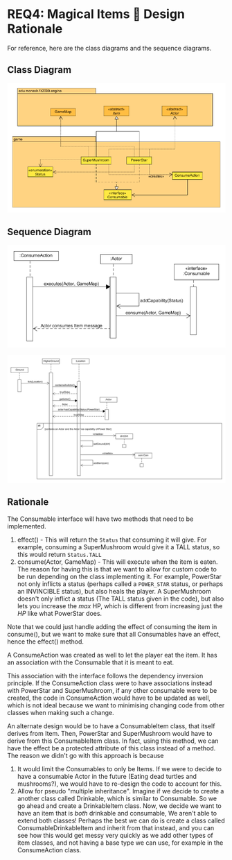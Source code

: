 # REQ4: Magical Items :mushroom: Design Rationale

For reference, here are the class diagrams and the sequence diagrams.

## Class Diagram

![req4 class diagram](./REQ4_class.png "REQ4 Class Diagram")

## Sequence Diagram

![req4 sequence diagram](./REQ4_sequence.png "REQ4 Sequence Diagram")

![req4 sequence diagram2](./REQ4_sequence2.png "REQ4 Sequence Diagram 2")

## Rationale

The Consumable interface will have two methods that need to be implemented.

1. effect() - This will return the `Status` that consuming it will give. For
   example, consuming a SuperMushroom would give it a TALL status, so this
   would return `Status.TALL`
2. consume(Actor, GameMap) - This will execute when the item is eaten. The
   reason for having this is that we want to allow for custom code to be run
   depending on the class implementing it. For example, PowerStar not only
   inflicts a status (perhaps called a `POWER_STAR` status, or perhaps an INVINCIBLE
   status), but also heals the player. A SuperMushroom doesn't
   only inflict a status (The TALL status given in the code), but also lets you
   increase the _max_ HP, which is different from increasing just the _HP_ like
   what PowerStar does.

Note that we could just handle adding the effect of consuming the item in
consume(), but we want to make sure that all Consumables have an effect, hence
the effect() method.

A ConsumeAction was created as well to let the player eat the item. It has
an association with the Consumable that it is meant to eat.

This association with the interface follows the dependency inversion principle.
If the ConsumeAction class were to have associations instead with PowerStar
and SuperMushroom, if any other consumable were to be created, the code in
ConsumeAction would have to be updated as well, which is not ideal because we
want to minimising changing code from other classes when making such a change.

An alternate design would be to have a ConsumableItem class, that itself
derives from Item. Then, PowerStar and SuperMushroom would have to derive from
this ConsumableItem class. In fact, using this method, we can have the effect
be a protected attribute of this class instead of a method. The reason we
didn't go with this approach is because

1. It would limit the Consumables to only be Items. If we were to decide to
   have a consumable Actor in the future (Eating dead turtles and mushrooms?),
   we would have to re-design the code to account for this.
2. Allow for pseudo "multiple inheritance". Imagine if we decide to create a
   another class called Drinkable, which is similar to Consumable. So we go
   ahead and create a DrinkableItem class. Now, we decide we want to have an
   item that is _both_ drinkable and consumable, We aren't able to extend both
   classes! Perhaps the best we can do is create a class called
   ConsumableDrinkableItem and inherit from that instead, and you can see how this would get messy very
   quickly as we add other types of item classes, and not having a base type we
   can use, for example in the ConsumeAction class.
